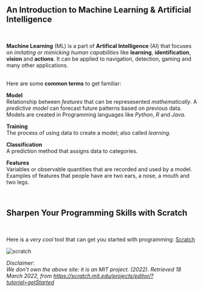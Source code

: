 <!-- #region -->
## An Introduction to Machine Learning & Artificial Intelligence

&nbsp; 

**Machine Learning** (ML) is a part of **Artifical Intelligence** (AI) that focuses on *imitating or mimicking human capabilities* like **learning**, **identification**, **vision** and **actions**. It can be applied to navigation, detection, gaming and many other applications.   
&nbsp; 

Here are some **common terms** to get familiar:
&nbsp; 

**Model**<br> 
Relationship between *features* that can be represesented *mathematically*. A *predictive model* can forecast future patterns based on previous data.<br>Models are created in Programming languages like *Python*, *R* and *Java*. 


**Training**<br>
The process of using data to create a model; also called *learning*. 

**Classification**<br>
A prediction method that assigns data to categories. 

**Features**<br>
Variables or observable quantities that are recorded and used by a model. &nbsp; Examples of features that people have are two ears, a nose, a mouth and two legs. 


&nbsp; 

<!-- #endregion -->

## Sharpen Your Programming Skills with Scratch
&nbsp; 

Here is a *very cool* tool that can get you started with programming: [Scratch](URL 'https://scratch.mit.edu/projects/editor/?tutorial=getStarted')

![scratch](images/11.PNG)



*Disclaimer*:<br>
*We don't own the above site: it is an MIT project. 
(2022). Retrieved 18 March 2022, from https://scratch.mit.edu/projects/editor/?tutorial=getStarted* 


```{tableofcontents}


